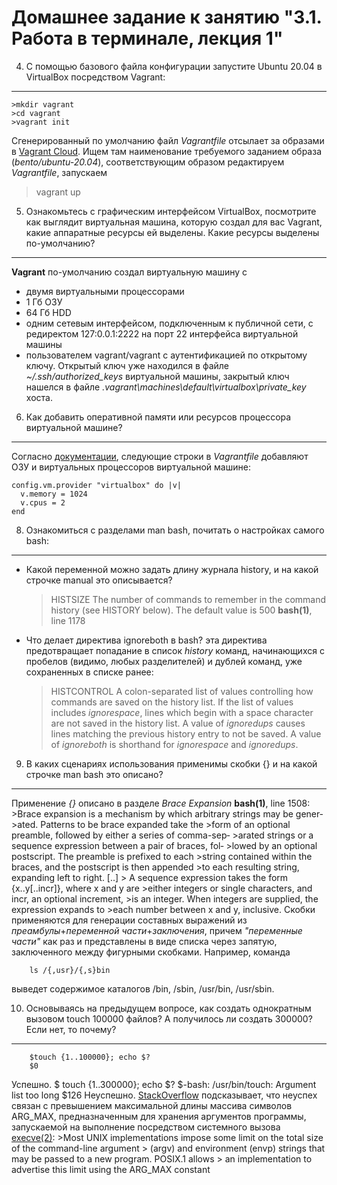 Домашнее задание к занятию "3.1. Работа в терминале, лекция 1"
===
4. С помощью базового файла конфигурации запустите Ubuntu 20.04 в VirtualBox посредством Vagrant:
---

    >mkdir vagrant
    >cd vagrant
    >vagrant init
Сгенерированный по умолчанию файл _Vagrantfile_ отсылает за образами в [Vagrant Cloud](https://vagrantcloud.com/search). Ищем там наименование требуемого заданием образа (*bento/ubuntu-20.04*), соответствующим образом редактируем _Vagrantfile_, запускаем 

>vagrant up
    
5.  Ознакомьтесь с графическим интерфейсом VirtualBox, посмотрите как выглядит виртуальная машина, которую создал для вас Vagrant, какие аппаратные ресурсы ей выделены. Какие ресурсы выделены по-умолчанию?
---
  **Vagrant** по-умолчанию создал виртуальную машину с 
 - двумя виртуальными процессорами
 - 1 Гб ОЗУ
 - 64 Гб HDD
 - одним сетевым интерфейсом, подключенным к публичной сети, с редиректом 127:0.0.1:2222 на порт 22 интерфейса виртуальной машины
 - пользователем vagrant/vagrant с аутентификацией по открытому ключу. Открытый ключ уже находился в файле *~/.ssh/authorized_keys* виртуальной машины, закрытый ключ нашелся в файле *.vagrant\machines\default\virtualbox\private_key* хоста.

6. Как добавить оперативной памяти или ресурсов процессора виртуальной машине?
---
Согласно [документации](https://www.vagrantup.com/docs/providers/virtualbox/configuration), следующие строки в _Vagrantfile_ добавляют ОЗУ и виртуальных процессоров виртуальной машине:

    config.vm.provider "virtualbox" do |v|
      v.memory = 1024
      v.cpus = 2
    end

8. Ознакомиться с разделами man bash, почитать о настройках самого bash:
---
 - Какой переменной можно задать длину журнала history, и на какой строчке manual это описывается?
    >HISTSIZE
    >The number of commands to remember in the command history (see HISTORY below). The default value is 500
    **bash(1)**, line 1178
 - Что делает директива ignoreboth в bash?
    эта директива предотвращает попадание в список *history* команд, начинающихся с пробелов (видимо, любых разделителей) и дублей команд, уже сохраненных в списке ранее:
    >HISTCONTROL
    >A colon-separated list of values controlling how commands are saved on the history list. If the list of values includes *ignorespace*, lines which begin with a space character are not saved in the history list. A value of *ignoredups* causes lines matching the previous history entry to not be saved. A value of *ignoreboth* is shorthand for *ignorespace* and *ignoredups*.

9. В каких сценариях использования применимы скобки {} и на какой строчке man bash это описано?
---
 Применение *{}* описано в разделе *Brace Expansion* **bash(1)**, line 1508:
       >Brace expansion is a mechanism by which arbitrary strings may be gener‐
       >ated. Patterns to be brace expanded take the
       >form of an optional preamble, followed by either a series of comma-sep‐
       >arated strings or a sequence expression between a pair of braces,  fol‐
       >lowed  by  an  optional  postscript.   The preamble is prefixed to each
       >string contained within the braces, and the postscript is then appended
       >to each resulting string, expanding left to right.
        [..]
       > A  sequence expression takes the form {x..y[..incr]}, where x and y are
       >either integers or single characters, and incr, an optional  increment,
       >is  an  integer.  When integers are supplied, the expression expands to
       >each number between x and y, inclusive.
  Скобки применяются для генерации составных выражений из *преамбулы*+*переменной части*+*заключения*, причем *"переменные части"* как раз и представлены в виде спиcка через запятую, заключенного между фигурными скобками. Например, команда
  
        ls /{,usr}/{,s}bin
        
выведет содержимое каталогов /bin, /sbin, /usr/bin, /usr/sbin.

10. Основываясь на предыдущем вопросе, как создать однократным вызовом touch 100000 файлов? А получилось ли создать 300000? Если нет, то почему?
---
        $touch {1..100000}; echo $?
        $0
Успешно.
        $ touch {1..300000}; echo $?
        $-bash: /usr/bin/touch: Argument list too long
        $126
Неуспешно. [StackOverflow](https://stackoverflow.com/questions/11289551/argument-list-too-long-error-for-rm-cp-mv-commands) подсказывает, что неуспех связан с превышением максимальной длины массива символов ARG_MAX, предназначенным для хранения аргументов программы, запускаемой на выполнение посредством системного вызова [execve(2)](http://manpages.ubuntu.com/manpages/bionic/man2/execve.2.html):
    >Most UNIX implementations impose some limit on the total size of the command-line argument
    > (argv) and environment (envp) strings that may be passed to a new program.  POSIX.1 allows
    > an  implementation  to  advertise this limit using the ARG_MAX constant
    
